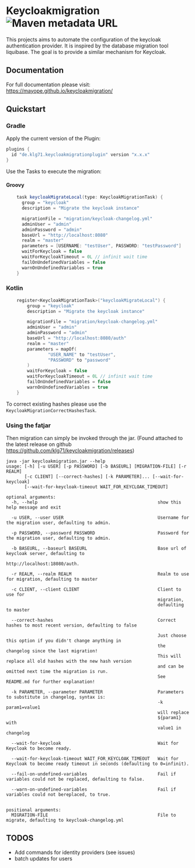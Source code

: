 # Keycloakmigration ![Maven metadata URL](https://img.shields.io/maven-metadata/v/https/repo.maven.apache.org/maven2/de/klg71/keycloakmigration/keycloakmigration/maven-metadata.xml.svg?label=mavenCentral)

This projects aims to automate the configuration of the keycloak authentication provider.
It is inspired by the database migration tool liquibase.
The goal is to provide a similar mechanism for Keycloak. 

## Documentation
For full documentation please visit: https://mayope.github.io/keycloakmigration/

## Quickstart
### Gradle
Apply the current version of the Plugin:

```gradle
plugins {
  id "de.klg71.keycloakmigrationplugin" version "x.x.x"
}
```

Use the Tasks to execute the migration:
#### Groovy
```groovy
    task keycloakMigrateLocal(type: KeycloakMigrationTask) {
      group = "keycloak"
      description = "Migrate the keycloak instance"

      migrationFile = "migration/keycloak-changelog.yml"
      adminUser = "admin"
      adminPassword = "admin"
      baseUrl = "http://localhost:8080"
      realm = "master"
      parameters = [USERNAME: "testUser", PASSWORD: "testPassword"]
      waitForKeycloak = false
      waitForKeycloakTimeout = 0L // infinit wait time
      failOnUndefinedVariables = false
      warnOnUndefinedVariables = true
    }
```

### Kotlin
```kotlin
    register<KeycloakMigrationTask>("keycloakMigrateLocal") {
        group = "keycloak"
        description = "Migrate the keycloak instance"

        migrationFile = "migration/keycloak-changelog.yml"
        adminUser = "admin"
        adminPassword = "admin"
        baseUrl = "http://localhost:8080/auth"
        realm = "master"
        parameters = mapOf(
                "USER_NAME" to "testUser",
                "PASSWORD" to "password"
        )
        waitForKeycloak = false
        waitForKeycloakTimeout = 0L // infinit wait time
        failOnUndefinedVariables = false
        warnOnUndefinedVariables = true
    }
```
   To correct existing hashes please use the `KeycloakMigrationCorrectHashesTask`.
   
### Using the fatjar
Then migration can simply be invoked through the jar. (Found attached to the latest release on github https://github.com/klg71/keycloakmigration/releases)

    java -jar keycloakmigration.jar --help
    usage: [-h] [-u USER] [-p PASSWORD] [-b BASEURL] [MIGRATION-FILE] [-r REALM]
           [-c CLIENT] [--correct-hashes] [-k PARAMETER]... [--wait-for-keycloak]
           [--wait-for-keycloak-timeout WAIT_FOR_KEYCLOAK_TIMEOUT]

    optional arguments:
      -h, --help                                              show this help message and exit

      -u USER, --user USER                                    Username for the migration user, defaulting to admin.

      -p PASSWORD, --password PASSWORD                        Password for the migration user, defaulting to admin.

      -b BASEURL, --baseurl BASEURL                           Base url of keycloak server, defaulting to
                                                              http://localhost:18080/auth.
                                                              
      -r REALM, --realm REALM                                 Realm to use for migration, defaulting to master

      -c CLIENT, --client CLIENT                              Client to use for
                                                              migration,
                                                              defaulting to master

      --correct-hashes                                        Correct hashes to most recent version, defaulting to false

                                                              Just choose this option if you didn't change anything in
                                                              the changelog since the last migration!
                                                              This will replace all old hashes with the new hash version
                                                              and can be omitted next time the migration is run.
                                                              See README.md for further explanation!

      -k PARAMETER, --parameter PARAMETER                     Parameters to substitute in changelog, syntax is:
                                                              -k param1=value1
                                                              will replace
                                                              ${param1} with
                                                              value1 in changelog

      --wait-for-keycloak                                     Wait for Keycloak to become ready.

      --wait-for-keycloak-timeout WAIT_FOR_KEYCLOAK_TIMEOUT   Wait for Keycloak to become ready timeout in seconds (defaulting to 0=infinit).
      
      --fail-on-undefined-variables                           Fail if variables could not be replaced, defaulting to false.
  
      --warn-on-undefined-variables                           Fail if variables could not bereplaced, to true.                                                
      

    positional arguments:
      MIGRATION-FILE                                          File to migrate, defaulting to keycloak-changelog.yml
      


## TODOS
- Add commands for identity providers (see issues)
- batch updates for users
